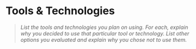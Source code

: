 # Tools & Technologies

> *List the tools and technologies you plan on using. For each, explain why you decided to use that particular tool or technology. List other options you evaluated and explain why you chose not to use them.*
